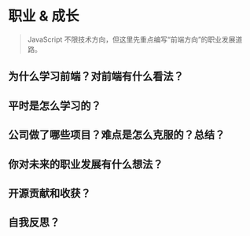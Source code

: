 # 职业 & 成长

> JavaScript 不限技术方向，但这里先重点编写“前端方向”的职业发展道路。

## 为什么学习前端？对前端有什么看法？

## 平时是怎么学习的？

## 公司做了哪些项目？难点是怎么克服的？总结？

## 你对未来的职业发展有什么想法？

## 开源贡献和收获？

## 自我反思？

